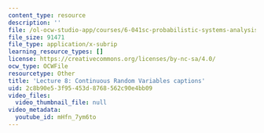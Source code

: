 ```yaml
---
content_type: resource
description: ''
file: /ol-ocw-studio-app/courses/6-041sc-probabilistic-systems-analysis-and-applied-probability-fall-2013/mHfn_7ym6to_captions.webvtt
file_size: 91471
file_type: application/x-subrip
learning_resource_types: []
license: https://creativecommons.org/licenses/by-nc-sa/4.0/
ocw_type: OCWFile
resourcetype: Other
title: 'Lecture 8: Continuous Random Variables captions'
uid: 2c8b90e5-3f95-453d-8768-562c90e4bb09
video_files:
  video_thumbnail_file: null
video_metadata:
  youtube_id: mHfn_7ym6to
---
```

